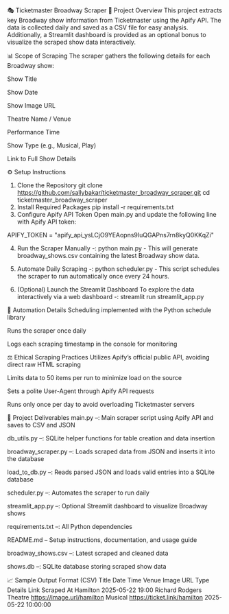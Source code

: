 🎭 Ticketmaster Broadway Scraper
📄 Project Overview
This project extracts key Broadway show information from Ticketmaster using the Apify API. The data is collected daily and saved as a CSV file for easy analysis. Additionally, a Streamlit dashboard is provided as an optional bonus to visualize the scraped show data interactively.

📊 Scope of Scraping
The scraper gathers the following details for each Broadway show:

Show Title

Show Date

Show Image URL

Theatre Name / Venue

Performance Time

Show Type (e.g., Musical, Play)

Link to Full Show Details

⚙️ Setup Instructions
1. Clone the Repository
git clone https://github.com/sallybakar/ticketmaster_broadway_scraper.git
cd ticketmaster_broadway_scraper
2. Install Required Packages
pip install -r requirements.txt
3. Configure Apify API Token
Open main.py and update the following line with Apify API token:

APIFY_TOKEN = "apify_api_ysLCjO9YEAopns9IuQGAPns7rn8kyQ0KKqZi"

4. Run the Scraper Manually -:
python main.py -
This will generate broadway_shows.csv containing the latest Broadway show data.

5. Automate Daily Scraping -:
python scheduler.py -
This script schedules the scraper to run automatically once every 24 hours.

6. (Optional) Launch the Streamlit Dashboard
To explore the data interactively via a web dashboard -:
streamlit run streamlit_app.py


📅 Automation Details
Scheduling implemented with the Python schedule library

Runs the scraper once daily

Logs each scraping timestamp in the console for monitoring

⚖️ Ethical Scraping Practices
Utilizes Apify’s official public API, avoiding direct raw HTML scraping

Limits data to 50 items per run to minimize load on the source

Sets a polite User-Agent through Apify API requests

Runs only once per day to avoid overloading Ticketmaster servers

📁 Project Deliverables
main.py –: Main scraper script using Apify API and saves to CSV and JSON

db_utils.py –: SQLite helper functions for table creation and data insertion

broadway_scraper.py –: Loads scraped data from JSON and inserts it into the database

load_to_db.py –: Reads parsed JSON and loads valid entries into a SQLite database

scheduler.py –: Automates the scraper to run daily

streamlit_app.py –: Optional Streamlit dashboard to visualize Broadway shows

requirements.txt –: All Python dependencies

README.md – Setup instructions, documentation, and usage guide

broadway_shows.csv –: Latest scraped and cleaned data

shows.db –: SQLite database storing scraped show data

📈 Sample Output Format (CSV)
Title	Date	Time	Venue	Image URL	Type	Details Link	Scraped At
Hamilton	2025-05-22	19:00	Richard Rodgers Theatre	https://image.url/hamilton	Musical	https://ticket.link/hamilton	2025-05-22 10:00:00
